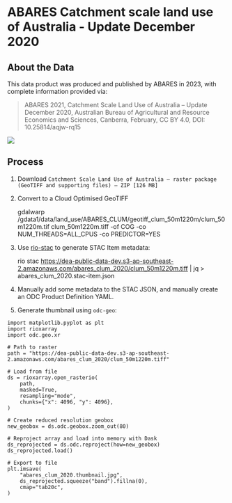 
# ABARES Catchment scale land use of Australia - Update December 2020

## About the Data

This data product was produced and published by ABARES in 2023, with complete
information provided via:

> ABARES 2021, Catchment Scale Land Use of Australia – Update December 2020, Australian Bureau of Agricultural and Resource Economics and Sciences, Canberra, February, CC BY 4.0, DOI: 10.25814/aqjw-rq15

![](abares_clum_2020.thumbnail.jpg)


## Process

1. Download `Catchment Scale Land Use of Australia – raster package (GeoTIFF and supporting files) – ZIP [126 MB]`
2. Convert to a Cloud Optimised GeoTIFF

    gdalwarp /gdata1/data/land_use/ABARES_CLUM/geotiff_clum_50m1220m/clum_50m1220m.tif clum_50m1220m.tiff -of COG -co NUM_THREADS=ALL_CPUS -co PREDICTOR=YES

3. Use [rio-stac](https://github.com/developmentseed/rio-stac) to generate STAC Item metadata:

    rio stac https://dea-public-data-dev.s3-ap-southeast-2.amazonaws.com/abares_clum_2020/clum_50m1220m.tiff | jq > abares_clum_2020.stac-item.json

2. Manually add some metadata to the STAC JSON, and manually create an ODC Product Definition YAML.

3. Generate thumbnail using `odc-geo`:

```
import matplotlib.pyplot as plt
import rioxarray
import odc.geo.xr

# Path to raster
path = "https://dea-public-data-dev.s3-ap-southeast-2.amazonaws.com/abares_clum_2020/clum_50m1220m.tiff"

# Load from file
ds = rioxarray.open_rasterio(
    path,
    masked=True,
    resampling="mode",
    chunks={"x": 4096, "y": 4096},
)

# Create reduced resolution geobox
new_geobox = ds.odc.geobox.zoom_out(80)

# Reproject array and load into memory with Dask
ds_reprojected = ds.odc.reproject(how=new_geobox)
ds_reprojected.load()

# Export to file
plt.imsave(
    "abares_clum_2020.thumbnail.jpg",
    ds_reprojected.squeeze("band").fillna(0),
    cmap="tab20c",
)
```